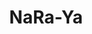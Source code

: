 ---
layout: place
title: NaRa-Ya
permalink: /district-of-columbia/washington/nara-ya.html
stateAbbr: DC
stateName: District of Columbia
cityName: Washington
seo:
  type: restaurant
  links: https://nara-ya.com/
place_id: ChIJJYqfj563t4kRoItAIPV366A
photos:
  - name: >-
      places/ChIJJYqfj563t4kRoItAIPV366A/photos/AeeoHcLfb9fHlSQqeu_9Dmpwsagxk26LS-apBDviucCOBH3xR-1AOHV-gW5kfg8vpy1Ho4y6-Cf5-qN1HfPkL8sgJUzzeQXUuJFUTyRwjnAawSFxFVvTJegX-p9FA8Y_0_qWwYolKNHgnRX8n0vNH2LHIJm5G-jr4tgl5Gv2JUM--NHhTojLQJcUyJm3rECEj3LLG-jIFwmsfNEJB1gNINQPFh6RP5n_zQZnpkiDqldLnddvNvRHreAHI2CbCiPDHjLg3kyS2YDPR_w33a-uNidH2aCoNrn2P56iWky8iU0JnzIABA
    widthPx: 4672
    heightPx: 3115
    authorAttributions:
      - displayName: NaRa-Ya
        uri: https://maps.google.com/maps/contrib/104470244815284119628
        photoUri: >-
          https://lh3.googleusercontent.com/a/ACg8ocL6AHleR7Pjz6_4-R8c5d27pf8oGW1_LxG7w-aOoioFFn_RIQ=s100-p-k-no-mo
    flagContentUri: >-
      https://www.google.com/local/imagery/report/?cb_client=maps_api_places.places_api&image_key=!1e10!2sAF1QipNS1iR4UjAayIh96uPBdC5BqCj4LGwDW7nSittd&hl=en-US
    googleMapsUri: >-
      https://www.google.com/maps/place//data=!3m4!1e2!3m2!1sAF1QipNS1iR4UjAayIh96uPBdC5BqCj4LGwDW7nSittd!2e10!4m2!3m1!1s0x89b7b79e8f9f8a25:0xa0eb77f520408ba0
  - name: >-
      places/ChIJJYqfj563t4kRoItAIPV366A/photos/AeeoHcJvHhQcxpO3hPJsE06AoY0y6eS9L2d46aTd5fEOQD_EwXO9PeTeFUPxxbKWx63KNOq7eZdDrVp0Skm61iKkmiDCvZ0B9cXYVly6G0rMuSGWzGPPsnteAg9H5-w6dNghQ0jGSBHOcTFQ5fCKBQWjAE0gQQp1DwSsQCexoW_QTelOSDXoHcoEFN3LlZRKmvLcI6UpA7pNz-m5qX4qDPiNpvLkO9jBWAxlLMlxWxkLcnZ8GjX73aurb_cQfYI7TNsCGnXK08ZR_7zi2DxPUOPOQ5obfTNkGGems4_QJ2tx2RbguQ
    widthPx: 3649
    heightPx: 4561
    authorAttributions:
      - displayName: NaRa-Ya
        uri: https://maps.google.com/maps/contrib/104470244815284119628
        photoUri: >-
          https://lh3.googleusercontent.com/a/ACg8ocL6AHleR7Pjz6_4-R8c5d27pf8oGW1_LxG7w-aOoioFFn_RIQ=s100-p-k-no-mo
    flagContentUri: >-
      https://www.google.com/local/imagery/report/?cb_client=maps_api_places.places_api&image_key=!1e10!2sAF1QipOMORKboIv9ICWSeyVatmLbQmL73xuQYaHbveOk&hl=en-US
    googleMapsUri: >-
      https://www.google.com/maps/place//data=!3m4!1e2!3m2!1sAF1QipOMORKboIv9ICWSeyVatmLbQmL73xuQYaHbveOk!2e10!4m2!3m1!1s0x89b7b79e8f9f8a25:0xa0eb77f520408ba0
  - name: >-
      places/ChIJJYqfj563t4kRoItAIPV366A/photos/AeeoHcKaGdQ1DdV1r29gRGMqZePxVIfEPF53Q3VqaOpE7ncyg2zlyU1PW2M9djSTFplbbDESHSXVCoAoyn9Vq-451svo2lroUXSCy_DJp-ihRrTLq6rsVMpryfMXxs2l1ukoXGn4tFBbZPIUMNSN1H_qWKTdevXqAkSyU_j3m58a34L-XT9WqK1dOGXBaxXFvcr78o9ZJLsJ5J-oizVD3Q5gyMj7w8kW_pRYWpcSFWIQ2UwJrSvW2vAFHqkb5GsjN_rX6l1Fo1R6abnzCpFtLeSsrZez5Woa9nzlZQlAw8ra3LXcPC28fLzJYMMOw5bfJVjURKN4G1AlvM1vEnRlGEqE790i5QOcol9GnHf_ySCNx0BqdM-UcU0RsPigDxYuwBj8Qn69a7fz0hCOVoLlZM0BdI4hOgpwXtSO6VS6abbPz2DlE9On
    widthPx: 4032
    heightPx: 3024
    authorAttributions:
      - displayName: Killah KD
        uri: https://maps.google.com/maps/contrib/114034807670696081772
        photoUri: >-
          https://lh3.googleusercontent.com/a-/ALV-UjVbuwBnUC9Edu18xYhfgPUYdToPuWUMiCTrUjv-7_hIlJ3NN4UI=s100-p-k-no-mo
    flagContentUri: >-
      https://www.google.com/local/imagery/report/?cb_client=maps_api_places.places_api&image_key=!1e10!2sCIHM0ogKEICAgID3pdTJ5wE&hl=en-US
    googleMapsUri: >-
      https://www.google.com/maps/place//data=!3m4!1e2!3m2!1sCIHM0ogKEICAgID3pdTJ5wE!2e10!4m2!3m1!1s0x89b7b79e8f9f8a25:0xa0eb77f520408ba0
  - name: >-
      places/ChIJJYqfj563t4kRoItAIPV366A/photos/AeeoHcLBPHBJSKfLig02rNtb7ZBgWTBNhOUNAAct0vPSspaUsmpVw1oQ5x8fkNAwKEorWogwNmpo8h6vPpH9F_KmkYW92zEZPIlLp1EBPUCIGjUHjdQ-pAxx4S-ZPEP30dMgVx530YZUVenLKJE66U5J4wn0NlzWexAHLLKQ8Bb7a8CuUDgQSL_B9giOpl4WMNxHcUV0PNXcrCn7iEW7lKcQFNTRe69bFSs6WiLmwlSHu1K_yP6eJuuVmzsw50wh7oxcW1xLe9fGzaYWDrpA1gKmu2WNsXr1uW84wrwvskcZ_ibNWXoQJzotV8AdLZnQo40gaFZX9HROyUnsHuw1yQZy4xo_6x9vaMESCert4g7q0xxNLIaB_DdRaiWUXiGui30dy-PKIH5wwApvnDM5dCLDft7Oaj_sN-IlkB7jEF-6E7k
    widthPx: 4080
    heightPx: 3072
    authorAttributions:
      - displayName: Justin M
        uri: https://maps.google.com/maps/contrib/104664992885629854748
        photoUri: >-
          https://lh3.googleusercontent.com/a-/ALV-UjXvrYUtdAxH3h6F4EdQd8Xnm4FIJ0Ee6bktu4ucXv6M0847IYQ=s100-p-k-no-mo
    flagContentUri: >-
      https://www.google.com/local/imagery/report/?cb_client=maps_api_places.places_api&image_key=!1e10!2sCIHM0ogKEICAgICX8KeRcA&hl=en-US
    googleMapsUri: >-
      https://www.google.com/maps/place//data=!3m4!1e2!3m2!1sCIHM0ogKEICAgICX8KeRcA!2e10!4m2!3m1!1s0x89b7b79e8f9f8a25:0xa0eb77f520408ba0
  - name: >-
      places/ChIJJYqfj563t4kRoItAIPV366A/photos/AeeoHcKwJi4NUrA8AUs5ZG0_xNphW-us0Ys-ic7DPQZmWSrOrEq3t4IZWE4acJe7OjsQ7_489KRl4AiStwhhD6fOddWv6cT5xGi4Ya_leL0L90PX4Nz4lW388oBUhl-F9QmHdVEnTQ6QZJGhyplxTzduyLLNMnLrs-i5wjLX-jK29nQQz2-v-MYxxIU-L1i4P71ucxHMckuQsSZHYgWC1rinq9O8I5SkDdZDphNmTcSyeNglyeTLtIBx23hnKEEVQox1ynuvkAVmwMuapWuohe-ClfsBgvS-saorPjF-VhZK7RYovIK4nMLBfLKxDPNA-qUG-wIZV1-cukBo8p-cPx99ZQmtTqMriDiub2wkSwsx_Vcr_qmyzkOhQD26aBoM99QqjQW63tcHPekL2RotWtps8jMlyenzdMGBTHS6M-wYu5U
    widthPx: 3024
    heightPx: 4032
    authorAttributions:
      - displayName: Kisha Washington
        uri: https://maps.google.com/maps/contrib/118093991032414925814
        photoUri: >-
          https://lh3.googleusercontent.com/a-/ALV-UjXhcsQRbceP6H7j28_A9v9F4HQHyiE86e9NLJdS2EK3i0vGD_oe=s100-p-k-no-mo
    flagContentUri: >-
      https://www.google.com/local/imagery/report/?cb_client=maps_api_places.places_api&image_key=!1e10!2sCIHM0ogKEICAgMCo6NTmKA&hl=en-US
    googleMapsUri: >-
      https://www.google.com/maps/place//data=!3m4!1e2!3m2!1sCIHM0ogKEICAgMCo6NTmKA!2e10!4m2!3m1!1s0x89b7b79e8f9f8a25:0xa0eb77f520408ba0
  - name: >-
      places/ChIJJYqfj563t4kRoItAIPV366A/photos/AeeoHcLGRGHb0VFuiVTBqGHS8z2kn3Hgs2nF4UAaHcjpU0ZiBQT9IOBmvnG0v3KO89EVm_m9a8WhA71N9f8tSouORqZWtXDbYkZdMdurOfrfDZrxLPklSFIxpZ4KKasl6RfhOqQ71EC6vh6hELnfMX16WwSb4k2aI-egZgoORyh1QCAerBdnkSgxfGWxjbL3eT5pUXiP93AhBpkG_G3WY4Hn_J7JmyIfyZqijx88qpwBxyuIv3MKNsXpbnYwenDZaZTBXypXMpR4Mj87FjHJo5oJ1TxSmbjy5aXt-W0kEwH6USVfO5xG7QYRCNaOW9U07_kjkSQEJuPASYNJes-UgC-pQKt4ABVUIlb7CzDjsnfaGspCuzJiEXt8ecp9tcub1mKck69ciAncyqge5xD49ulH-q8fOzdXOBgL5JkpFrPWIunlgpa2
    widthPx: 4000
    heightPx: 3000
    authorAttributions:
      - displayName: M Majic
        uri: https://maps.google.com/maps/contrib/100775772868377423349
        photoUri: >-
          https://lh3.googleusercontent.com/a/ACg8ocJXP9OFz6PlFBGJzMW2UCly87UDvFxWbHhJ_06vkdGmwv0WgA=s100-p-k-no-mo
    flagContentUri: >-
      https://www.google.com/local/imagery/report/?cb_client=maps_api_places.places_api&image_key=!1e10!2sCIHM0ogKEICAgIDbsq-V3gE&hl=en-US
    googleMapsUri: >-
      https://www.google.com/maps/place//data=!3m4!1e2!3m2!1sCIHM0ogKEICAgIDbsq-V3gE!2e10!4m2!3m1!1s0x89b7b79e8f9f8a25:0xa0eb77f520408ba0
  - name: >-
      places/ChIJJYqfj563t4kRoItAIPV366A/photos/AeeoHcI9vc4ykJhfSxhfFFqPyTcHX8dDqFLWzO00CDR5xu97XHdFbwZxq5EjAqVfmzp69kKgP3osEXwx4WaQViYhj7lSCa693hETK7tHu-v94muQw6slEhxYDL-SXMcKk5oVb8Z0o37_ZCHO3PCiuSMOakqiGUjoFd3mtbcQ1NyUd5bujlc9GFrY4tIde6bRgG_hgM-fAll2Hhw8n93V-F7x7ibzZNc9osstSer67jv4HxHGNmIn291pcWLgsEvWTzF9NcOSLXpcnt--Wv0iRjduQ8aIfoEMCdG_Sutn_dWRfBEtL3Vo8FrkNDYqVUBDrkPvovVqth4dYifAWOR9Jp0oznfUoo78zShQrBJOubUWmu7ckXwoc7bRieDP5TL7UsQPf9hm5Us8gzYEIe-evw6rGyAhoYk_xf5oHx_kMSCQCgjK7w
    widthPx: 3024
    heightPx: 4032
    authorAttributions:
      - displayName: Leonard Gama
        uri: https://maps.google.com/maps/contrib/106552253551977393666
        photoUri: >-
          https://lh3.googleusercontent.com/a-/ALV-UjX2SPbQnIXOxEuouI6VnUll2FaW2jFa9iq9Qi2SfOVNzAU_is1Kvw=s100-p-k-no-mo
    flagContentUri: >-
      https://www.google.com/local/imagery/report/?cb_client=maps_api_places.places_api&image_key=!1e10!2sCIHM0ogKEICAgIDr3-TYKw&hl=en-US
    googleMapsUri: >-
      https://www.google.com/maps/place//data=!3m4!1e2!3m2!1sCIHM0ogKEICAgIDr3-TYKw!2e10!4m2!3m1!1s0x89b7b79e8f9f8a25:0xa0eb77f520408ba0
  - name: >-
      places/ChIJJYqfj563t4kRoItAIPV366A/photos/AeeoHcLdqxlkSzEo_HYGccNynaOJZtC2sZmxTGVPDqksqaPBVcyuS7ejwXxQO12F6qSQ094ZBh4B-a5dPwCD1tJcP4exx4le-WJf65xD_di3Zc9SoZLQJQWuG9mzWLL7_zRQn-69BagSzr7P2fXn-Du_6C4zB1nmRBAQ8JI7Zr7D4KqnPlw-lXv0T_jWRi6TCU7sZS898_3-oZuUm2YDV4s7QRtGwqorJY7aJYKxYeeEmMluCXbgko4mnm-8ZE0CvopXr2xVKhOwjbX5xh_2L5jk2yMz6OiVoYb9ucwVfp1m1rZQtA
    widthPx: 4800
    heightPx: 3200
    authorAttributions:
      - displayName: NaRa-Ya
        uri: https://maps.google.com/maps/contrib/104470244815284119628
        photoUri: >-
          https://lh3.googleusercontent.com/a/ACg8ocL6AHleR7Pjz6_4-R8c5d27pf8oGW1_LxG7w-aOoioFFn_RIQ=s100-p-k-no-mo
    flagContentUri: >-
      https://www.google.com/local/imagery/report/?cb_client=maps_api_places.places_api&image_key=!1e10!2sAF1QipMOEORQOQJ09upf92wngu3lsBBx6jwpKFnvipQ_&hl=en-US
    googleMapsUri: >-
      https://www.google.com/maps/place//data=!3m4!1e2!3m2!1sAF1QipMOEORQOQJ09upf92wngu3lsBBx6jwpKFnvipQ_!2e10!4m2!3m1!1s0x89b7b79e8f9f8a25:0xa0eb77f520408ba0
  - name: >-
      places/ChIJJYqfj563t4kRoItAIPV366A/photos/AeeoHcKPZ9QE9SvLiaclhhOKK0IsJ8nFC9idcoor9dk3wkLj_0Vzx48gsCZJHAOoT32L8gqGHWqx-GIY8Y8zztenBD0kvkGRSxIkqi4j1CJA2ThSHcGbW_batQWZAP5-WlVysCZFBSlLDKZvV3xXjwwt7pXRJwLuXS6Vc5whJDduJg4eBueEKekAMrHsvkN2BvbpbxZQYGFwWQPZSwcGiAFvjI1d9xLrLcJHAIWek-p7KxDieihThz9FTDrSfXaVpvf_6C1kIPzLR_FXfJ7slB9eydgnT8AVaISCe0zGQLmBDrz7NxiefLo4kifjRPHPAL2aJ17VyyyrrrDSkvIumJs67yhlE148d-VCaWCwXAJzigkrzwLRb9ECq7gNU_B8KqEF53gvi9IzydxAHWpIGfSOLJ_k7z75z7x-ylWk4OfAfvCi5dGX
    widthPx: 2252
    heightPx: 4000
    authorAttributions:
      - displayName: harshini sarvotham
        uri: https://maps.google.com/maps/contrib/103325065889794188318
        photoUri: >-
          https://lh3.googleusercontent.com/a/ACg8ocJQvq_sMPgjDZe8RaB1lxyAR9z3rVm8ZwoRM7zyyDPUsqYX7g=s100-p-k-no-mo
    flagContentUri: >-
      https://www.google.com/local/imagery/report/?cb_client=maps_api_places.places_api&image_key=!1e10!2sCIHM0ogKEICAgIDjiMKk3wE&hl=en-US
    googleMapsUri: >-
      https://www.google.com/maps/place//data=!3m4!1e2!3m2!1sCIHM0ogKEICAgIDjiMKk3wE!2e10!4m2!3m1!1s0x89b7b79e8f9f8a25:0xa0eb77f520408ba0
  - name: >-
      places/ChIJJYqfj563t4kRoItAIPV366A/photos/AeeoHcJgfh-OzBy1KxBz6yNTAVaX6N8v6xDNqFV2DLQS6uT_rH47QKkmVgcqFBz5n6_uSfys92N_qnBuH7KBIEQySHS3ngbNSV_ZfxXgJ_uCKVjUdXIfeFtaoLM68Om1SoIo8p-_VaA2H_kKe5wJWweI_gSG17WyCebnAf_WAOcNX75ud8_g9XDrORmPqzs2hxISN3cT1VlW4x8hnFHpgj4O4kmd-0jwfcm-sC-PxXDGedSon9UnSotjD08NCpa7ucXPGT8EFYa0bFUJeFhONZj9GxsdWsIXJsp9hL0p9T8jkMltB4sCioE5GHzMAQVjrNahBO79X0BjfPLAndtzhtoawdnGraVIIw9Pov_xkpoiH1TEjckrRmPYiejUMbRGjyiFtjrfe3DdEZtqiR8xuimZdMh6ydbKdpHrkejGt_6ryCv51Q
    widthPx: 3024
    heightPx: 4032
    authorAttributions:
      - displayName: Heidi Metalios
        uri: https://maps.google.com/maps/contrib/114518635259641582721
        photoUri: >-
          https://lh3.googleusercontent.com/a-/ALV-UjVhyxwXvaE9mfIdE4Hr3nCbZU-decd8W1eDLRS9jGRUQfuJRhWw=s100-p-k-no-mo
    flagContentUri: >-
      https://www.google.com/local/imagery/report/?cb_client=maps_api_places.places_api&image_key=!1e10!2sCIHM0ogKEICAgICThL6wJA&hl=en-US
    googleMapsUri: >-
      https://www.google.com/maps/place//data=!3m4!1e2!3m2!1sCIHM0ogKEICAgICThL6wJA!2e10!4m2!3m1!1s0x89b7b79e8f9f8a25:0xa0eb77f520408ba0
address: 88 District Square SW Floor 3.1, Washington, DC 20024, USA
street: 88 District Square SW Floor 3.1
city: Washington
state: DC
zip: '20024'
country: USA
neighborhood: Southwest Waterfront
latitude: '38.879885'
longitude: '-77.025848'
accessibility_options:
  wheelchairAccessibleParking: true
  wheelchairAccessibleEntrance: true
  wheelchairAccessibleRestroom: true
  wheelchairAccessibleSeating: true
business_status: OPERATIONAL
name: NaRa-Ya
google_maps_links:
  directionsUri: >-
    https://www.google.com/maps/dir//''/data=!4m7!4m6!1m1!4e2!1m2!1m1!1s0x89b7b79e8f9f8a25:0xa0eb77f520408ba0!3e0
  placeUri: https://maps.google.com/?cid=11595493560287267744
  writeAReviewUri: >-
    https://www.google.com/maps/place//data=!4m3!3m2!1s0x89b7b79e8f9f8a25:0xa0eb77f520408ba0!12e1
  reviewsUri: >-
    https://www.google.com/maps/place//data=!4m4!3m3!1s0x89b7b79e8f9f8a25:0xa0eb77f520408ba0!9m1!1b1
  photosUri: >-
    https://www.google.com/maps/place//data=!4m3!3m2!1s0x89b7b79e8f9f8a25:0xa0eb77f520408ba0!10e5
primary_type: Japanese Restaurant
opening_hours:
  regular: null
  current: null
secondary_opening_hours:
  regular:
    weekdayDescriptions: null
    type: null
  current:
    weekdayDescriptions: null
    type: null
phone: (202) 301-8145
price_level: PRICE_LEVEL_MODERATE
price_range: $50 &ndash; $100
rating: '3.9'
rating_count: 0
website: https://nara-ya.com/
description: >-
  Explore NaRa-Ya in Washington, DC$$$NaRa-Ya in Washington, DC, stands out as a
  vibrant Japanese restaurant offering fresh sushi and flavorful dishes in a
  lively setting. This spot captures the essence of Japanese cuisine with
  beautifully presented options that appeal to those seeking top-rated sushi
  near me, complemented by a welcoming atmosphere perfect for casual gatherings
  or special occasions. The decor features elegant touches that enhance the
  overall dining experience, making it an ideal choice for exploring Japanese
  places near me with a focus on quality and presentation. Accessibility
  features like wheelchair-friendly entrances add to its appeal, ensuring
  everyone can enjoy the inviting vibe. Whether you're in the mood for a quick
  sushi fix or a relaxed meal, NaRa-Ya delivers a memorable taste of authentic
  flavors in the heart of the city.
generative_summary: >-
  Explore NaRa-Ya in Washington, DC$$$NaRa-Ya in Washington, DC, stands out as a
  vibrant Japanese restaurant offering fresh sushi and flavorful dishes in a
  lively setting. This spot captures the essence of Japanese cuisine with
  beautifully presented options that appeal to those seeking top-rated sushi
  near me, complemented by a welcoming atmosphere perfect for casual gatherings
  or special occasions. The decor features elegant touches that enhance the
  overall dining experience, making it an ideal choice for exploring Japanese
  places near me with a focus on quality and presentation. Accessibility
  features like wheelchair-friendly entrances add to its appeal, ensuring
  everyone can enjoy the inviting vibe. Whether you're in the mood for a quick
  sushi fix or a relaxed meal, NaRa-Ya delivers a memorable taste of authentic
  flavors in the heart of the city.
generative_disclosure: Summarized by AI using the Grok-3-Mini model.
reviews:
  - name: >-
      places/ChIJJYqfj563t4kRoItAIPV366A/reviews/ChdDSUhNMG9nS0VJQ0FnTUN3anUyZHJ3RRAB
    relativePublishTimeDescription: 3 weeks ago
    rating: 4
    text:
      text: >-
        Nara-ya is a gorgeous spot, perfect for a cute date night. The decor is
        stunning, with lots of florals that make the whole space feel romantic
        and inviting. It’s definitely a place where the ambiance stands out, and
        the attention to detail in the design adds to the experience. The
        service was great, and the presentation of the dishes was just as
        beautiful as the space itself.


        As for the food, the sushi was okay—not bad, but not the best I’ve had.
        The flavors were good, but nothing particularly memorable. If you’re
        looking for a place with an amazing vibe and solid drinks, this is a
        great option. I’d come back for the atmosphere alone, but I’d probably
        explore more of the menu next time!
      languageCode: en
    originalText:
      text: >-
        Nara-ya is a gorgeous spot, perfect for a cute date night. The decor is
        stunning, with lots of florals that make the whole space feel romantic
        and inviting. It’s definitely a place where the ambiance stands out, and
        the attention to detail in the design adds to the experience. The
        service was great, and the presentation of the dishes was just as
        beautiful as the space itself.


        As for the food, the sushi was okay—not bad, but not the best I’ve had.
        The flavors were good, but nothing particularly memorable. If you’re
        looking for a place with an amazing vibe and solid drinks, this is a
        great option. I’d come back for the atmosphere alone, but I’d probably
        explore more of the menu next time!
      languageCode: en
    authorAttribution:
      displayName: Elaine
      uri: https://www.google.com/maps/contrib/102942977206164769293/reviews
      photoUri: >-
        https://lh3.googleusercontent.com/a-/ALV-UjU7Qz5kyhFUbrI8TYg5pCjTP4qlhOJiOeBb32T3R_JmrE7FQh7IXA=s128-c0x00000000-cc-rp-mo-ba4
    publishTime: '2025-03-18T21:50:29.727740Z'
    flagContentUri: >-
      https://www.google.com/local/review/rap/report?postId=ChdDSUhNMG9nS0VJQ0FnTUN3anUyZHJ3RRAB&d=17924085&t=1
    googleMapsUri: >-
      https://www.google.com/maps/reviews/data=!4m6!14m5!1m4!2m3!1sChdDSUhNMG9nS0VJQ0FnTUN3anUyZHJ3RRAB!2m1!1s0x89b7b79e8f9f8a25:0xa0eb77f520408ba0
  - name: >-
      places/ChIJJYqfj563t4kRoItAIPV366A/reviews/ChdDSUhNMG9nS0VJQ0FnTUN3dE9md3lRRRAB
    relativePublishTimeDescription: 3 weeks ago
    rating: 5
    text:
      text: >-
        The view is 10/10. The crispy spicy salmon was full of flavor. Highly
        recommend as it has the combo. I paired it with a highball lachine which
        is 1 of 8 in DC.Check out their happy hour too.


        There is a all you eat options for dinner weekdays.  Check their website
        for details.


        The staff was under attentive and made my experience very pleasurable.
        Ask for David hes the man. Reservations are needed for brunch.
      languageCode: en
    originalText:
      text: >-
        The view is 10/10. The crispy spicy salmon was full of flavor. Highly
        recommend as it has the combo. I paired it with a highball lachine which
        is 1 of 8 in DC.Check out their happy hour too.


        There is a all you eat options for dinner weekdays.  Check their website
        for details.


        The staff was under attentive and made my experience very pleasurable.
        Ask for David hes the man. Reservations are needed for brunch.
      languageCode: en
    authorAttribution:
      displayName: Janell Dellinger
      uri: https://www.google.com/maps/contrib/113135268465347107228/reviews
      photoUri: >-
        https://lh3.googleusercontent.com/a-/ALV-UjWoj7wds7l9H0K3Ds5VoaP5qnoPZvCZhId0WWowtwL_0sOQ0Z1lmA=s128-c0x00000000-cc-rp-mo-ba4
    publishTime: '2025-03-16T23:20:12.453720Z'
    flagContentUri: >-
      https://www.google.com/local/review/rap/report?postId=ChdDSUhNMG9nS0VJQ0FnTUN3dE9md3lRRRAB&d=17924085&t=1
    googleMapsUri: >-
      https://www.google.com/maps/reviews/data=!4m6!14m5!1m4!2m3!1sChdDSUhNMG9nS0VJQ0FnTUN3dE9md3lRRRAB!2m1!1s0x89b7b79e8f9f8a25:0xa0eb77f520408ba0
  - name: >-
      places/ChIJJYqfj563t4kRoItAIPV366A/reviews/ChZDSUhNMG9nS0VJQ0FnSUNfaE1uX01REAE
    relativePublishTimeDescription: 3 months ago
    rating: 5
    text:
      text: >-
        We celebrated my wife’s birthday at Nara-ya at the Wharf and had an
        incredible experience. The Omakase tasting menu was outstanding—each
        dish beautifully crafted with fresh, bold flavors. The ambience was
        elegant yet inviting, with stunning waterfront views that made the
        evening feel special.


        The staff truly went above and beyond, offering exceptional service and
        thoughtful touches that made the celebration unforgettable. If you’re
        looking for an amazing dining experience, Nara-ya is a must. We can’t
        wait to return!
      languageCode: en
    originalText:
      text: >-
        We celebrated my wife’s birthday at Nara-ya at the Wharf and had an
        incredible experience. The Omakase tasting menu was outstanding—each
        dish beautifully crafted with fresh, bold flavors. The ambience was
        elegant yet inviting, with stunning waterfront views that made the
        evening feel special.


        The staff truly went above and beyond, offering exceptional service and
        thoughtful touches that made the celebration unforgettable. If you’re
        looking for an amazing dining experience, Nara-ya is a must. We can’t
        wait to return!
      languageCode: en
    authorAttribution:
      displayName: Kushal Banerjee
      uri: https://www.google.com/maps/contrib/104232006531851266558/reviews
      photoUri: >-
        https://lh3.googleusercontent.com/a-/ALV-UjXvS68cbElrsrENsFmCM14I8bVcCPMvstnp1NGMr9Z_Y5oQeLWL=s128-c0x00000000-cc-rp-mo-ba3
    publishTime: '2025-01-12T20:57:53.578841Z'
    flagContentUri: >-
      https://www.google.com/local/review/rap/report?postId=ChZDSUhNMG9nS0VJQ0FnSUNfaE1uX01REAE&d=17924085&t=1
    googleMapsUri: >-
      https://www.google.com/maps/reviews/data=!4m6!14m5!1m4!2m3!1sChZDSUhNMG9nS0VJQ0FnSUNfaE1uX01REAE!2m1!1s0x89b7b79e8f9f8a25:0xa0eb77f520408ba0
  - name: >-
      places/ChIJJYqfj563t4kRoItAIPV366A/reviews/ChZDSUhNMG9nS0VJQ0FnTUNBaWUtVUpREAE
    relativePublishTimeDescription: 2 months ago
    rating: 5
    text:
      text: >-
        This is one of the most beautifully decorated places I’ve been to in DC.
        My friends and I went before a concert at the Anthem and had had a great
        time! The service was great though slightly slow but we never felt
        rushed. They were nice and accommodating. The HH is where it is at,
        especially when it comes to the Bartender’s choice and food. All of the
        rolls we ordered were delicious. I will definitely be back, especially
        for their happy hour.
      languageCode: en
    originalText:
      text: >-
        This is one of the most beautifully decorated places I’ve been to in DC.
        My friends and I went before a concert at the Anthem and had had a great
        time! The service was great though slightly slow but we never felt
        rushed. They were nice and accommodating. The HH is where it is at,
        especially when it comes to the Bartender’s choice and food. All of the
        rolls we ordered were delicious. I will definitely be back, especially
        for their happy hour.
      languageCode: en
    authorAttribution:
      displayName: Caileigh Lutz
      uri: https://www.google.com/maps/contrib/109732119381720449831/reviews
      photoUri: >-
        https://lh3.googleusercontent.com/a/ACg8ocLNcx3np2fcrsHXLrJyHVhdMsLvxGwYm3KWFkV2EjX9GfcdvA=s128-c0x00000000-cc-rp-mo-ba4
    publishTime: '2025-02-02T00:38:21.203689Z'
    flagContentUri: >-
      https://www.google.com/local/review/rap/report?postId=ChZDSUhNMG9nS0VJQ0FnTUNBaWUtVUpREAE&d=17924085&t=1
    googleMapsUri: >-
      https://www.google.com/maps/reviews/data=!4m6!14m5!1m4!2m3!1sChZDSUhNMG9nS0VJQ0FnTUNBaWUtVUpREAE!2m1!1s0x89b7b79e8f9f8a25:0xa0eb77f520408ba0
  - name: >-
      places/ChIJJYqfj563t4kRoItAIPV366A/reviews/ChZDSUhNMG9nS0VJQ0FnSUR2OVl5SElBEAE
    relativePublishTimeDescription: 3 months ago
    rating: 4
    text:
      text: >-
        My wife and I went to NaRa-Ya for their weekend bunch. It’s a pretty
        good deal. $45 per person for an all you can eat 2 hours brunch. We got
        the chance to try most of their food options. The service was decent. I
        personally felt like our server was short with us. They have an
        automatic 20% tip added to all bills so I guess there was not really an
        incentive to provide superior service.
      languageCode: en
    originalText:
      text: >-
        My wife and I went to NaRa-Ya for their weekend bunch. It’s a pretty
        good deal. $45 per person for an all you can eat 2 hours brunch. We got
        the chance to try most of their food options. The service was decent. I
        personally felt like our server was short with us. They have an
        automatic 20% tip added to all bills so I guess there was not really an
        incentive to provide superior service.
      languageCode: en
    authorAttribution:
      displayName: Mark Orebiyi
      uri: https://www.google.com/maps/contrib/107329130242225383029/reviews
      photoUri: >-
        https://lh3.googleusercontent.com/a-/ALV-UjU84g7MEHAMzOAlmjISzpLWR5iPW_1jOy44VLmGoQL9v2w4pAxVvQ=s128-c0x00000000-cc-rp-mo-ba6
    publishTime: '2024-12-22T17:35:42.992098Z'
    flagContentUri: >-
      https://www.google.com/local/review/rap/report?postId=ChZDSUhNMG9nS0VJQ0FnSUR2OVl5SElBEAE&d=17924085&t=1
    googleMapsUri: >-
      https://www.google.com/maps/reviews/data=!4m6!14m5!1m4!2m3!1sChZDSUhNMG9nS0VJQ0FnSUR2OVl5SElBEAE!2m1!1s0x89b7b79e8f9f8a25:0xa0eb77f520408ba0
review_summary: >-
  Insights from Recent Reviews$$$Visitors often rave about the charming
  atmosphere at this sushi spot, highlighting its stunning decor and perfect
  vibe for date nights or group outings, which really elevates the whole
  experience. Many folks appreciate the tasty dishes like fresh sushi rolls and
  crispy salmon, noting that the flavors hit the spot and pair well with happy
  hour deals that keep things fun and affordable. While service is generally
  friendly and attentive, a few mentions suggest it can vary, but overall, it's
  seen as solid and welcoming without any major hiccups. The all-you-can-eat
  options and waterfront views add extra excitement, making it a go-to for
  anyone hunting for great sushi restaurants near me. All in all, it's a solid
  pick for a enjoyable meal that leaves you wanting to come back for more.
review_disclosure: Summarized by AI using the Grok-3-Mini model.
parking_options:
  freeParkingLot: false
  paidParkingLot: true
  freeStreetParking: true
  paidStreetParking: true
  valetParking: false
  freeGarageParking: false
  paidGarageParking: true
payment_options:
  acceptsCreditCards: true
  acceptsDebitCards: true
  acceptsCashOnly: false
  acceptsNfc: true
allow_dogs: null
curbside_pickup: false
delivery: true
dine_in: true
good_for_children: false
good_for_groups: true
good_for_sports: false
live_music: false
menu_for_children: false
outdoor_seating: false
reservable: true
restroom: true
serves_beer: true
serves_breakfast: false
serves_brunch: true
serves_cocktails: true
serves_coffee: true
serves_dinner: true
serves_dessert: true
serves_lunch: false
serves_vegetarian_food: true
serves_wine: true
takeout: true
update_category: pro
places_description: null

---